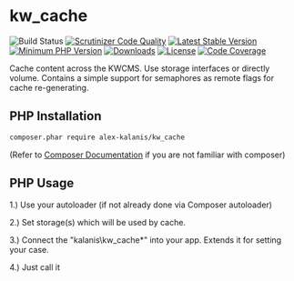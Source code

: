 # kw_cache

![Build Status](https://github.com/alex-kalanis/kw_cache/actions/workflows/code_checks.yml/badge.svg)
[![Scrutinizer Code Quality](https://scrutinizer-ci.com/g/alex-kalanis/kw_cache/badges/quality-score.png?b=master)](https://scrutinizer-ci.com/g/alex-kalanis/kw_cache/?branch=master)
[![Latest Stable Version](https://poser.pugx.org/alex-kalanis/kw_cache/v/stable.svg?v=1)](https://packagist.org/packages/alex-kalanis/kw_cache)
[![Minimum PHP Version](https://img.shields.io/badge/php-%3E%3D%207.4-8892BF.svg)](https://php.net/)
[![Downloads](https://img.shields.io/packagist/dt/alex-kalanis/kw_cache.svg?v1)](https://packagist.org/packages/alex-kalanis/kw_cache)
[![License](https://poser.pugx.org/alex-kalanis/kw_cache/license.svg?v=1)](https://packagist.org/packages/alex-kalanis/kw_cache)
[![Code Coverage](https://scrutinizer-ci.com/g/alex-kalanis/kw_cache/badges/coverage.png?b=master&v=1)](https://scrutinizer-ci.com/g/alex-kalanis/kw_cache/?branch=master)

Cache content across the KWCMS. Use storage interfaces or directly volume. Contains a simple support
for semaphores as remote flags for cache re-generating.

## PHP Installation

```bash
composer.phar require alex-kalanis/kw_cache
```

(Refer to [Composer Documentation](https://github.com/composer/composer/blob/master/doc/00-intro.md#introduction) if you are not
familiar with composer)


## PHP Usage

1.) Use your autoloader (if not already done via Composer autoloader)

2.) Set storage(s) which will be used by cache.

3.) Connect the "kalanis\kw_cache\*" into your app. Extends it for setting your case.

4.) Just call it
